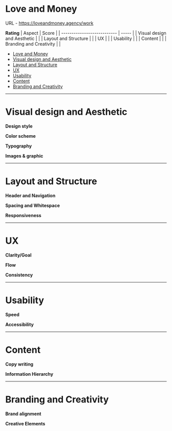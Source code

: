 # Love and Money

URL - https://loveandmoney.agency/work

**Rating**
| Aspect                      | Score |
| --------------------------- | ----- |
| Visual design and Aesthetic |       |
| Layout and Structure        |       |
| UX                          |       |
| Usability                   |       |
| Content                     |       |
| Branding and Creativity     |      |


- [Love and Money](#love-and-money)
- [Visual design and Aesthetic](#visual-design-and-aesthetic)
- [Layout and Structure](#layout-and-structure)
- [UX](#ux)
- [Usability](#usability)
- [Content](#content)
- [Branding and Creativity](#branding-and-creativity)


---

# Visual design and Aesthetic


**Design style**


**Color scheme**

**Typography**


**Images & graphic**


---

# Layout and Structure


**Header and Navigation**

**Spacing and Whitespace**

**Responsiveness**

---

# UX

**Clarity/Goal**


**Flow**


**Consistency**



---

# Usability

**Speed**

**Accessibility**

---

# Content

**Copy writing**

**Information Hierarchy**




---

# Branding and Creativity

**Brand alignment**

**Creative Elements**
